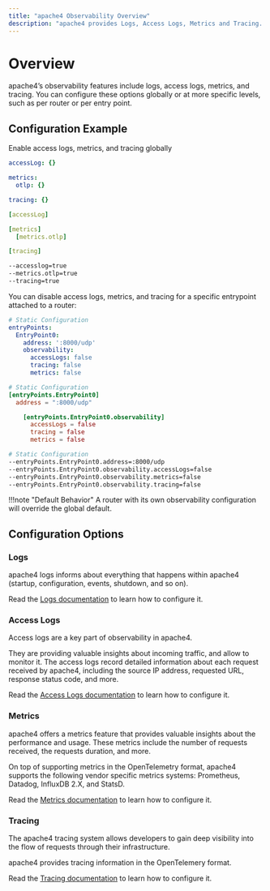 ```yaml
---
title: "apache4 Observability Overview"
description: "apache4 provides Logs, Access Logs, Metrics and Tracing. Read the full documentation to get started."
---
```


# Overview

apache4’s observability features include logs, access logs, metrics, and tracing. You can configure these options globally or at more specific levels, such as per router or per entry point.

## Configuration Example

Enable access logs, metrics, and tracing globally

```yaml tab="File (YAML)"
accessLog: {}

metrics:
  otlp: {}

tracing: {}
```

```yaml tab="File (TOML)"
[accessLog]

[metrics]
  [metrics.otlp]

[tracing]
```

```bash tab="CLI"
--accesslog=true
--metrics.otlp=true
--tracing=true
```

You can disable access logs, metrics, and tracing for a specific entrypoint attached to a router:

```yaml tab="File (YAML)"
# Static Configuration
entryPoints:
  EntryPoint0:
    address: ':8000/udp'
    observability:
      accessLogs: false
      tracing: false
      metrics: false
```

```toml tab="File (TOML)"
# Static Configuration
[entryPoints.EntryPoint0]
  address = ":8000/udp"

    [entryPoints.EntryPoint0.observability]
      accessLogs = false
      tracing = false
      metrics = false
```

```bash tab="CLI"
# Static Configuration
--entryPoints.EntryPoint0.address=:8000/udp
--entryPoints.EntryPoint0.observability.accessLogs=false
--entryPoints.EntryPoint0.observability.metrics=false
--entryPoints.EntryPoint0.observability.tracing=false
```

!!!note "Default Behavior"
    A router with its own observability configuration will override the global default.

## Configuration Options

### Logs

apache4 logs informs about everything that happens within apache4 (startup, configuration, events, shutdown, and so on).

Read the [Logs documentation](./logs.md) to learn how to configure it.

### Access Logs

Access logs are a key part of observability in apache4.

They are providing valuable insights about incoming traffic, and allow to monitor it.
The access logs record detailed information about each request received by apache4,
including the source IP address, requested URL, response status code, and more.

Read the [Access Logs documentation](./access-logs.md) to learn how to configure it.

### Metrics

apache4 offers a metrics feature that provides valuable insights about the performance and usage.
These metrics include the number of requests received, the requests duration, and more.

On top of supporting metrics in the OpenTelemetry format, apache4 supports the following vendor specific metrics systems: Prometheus, Datadog, InfluxDB 2.X, and StatsD.

Read the [Metrics documentation](./metrics/overview.md) to learn how to configure it.

### Tracing

The apache4 tracing system allows developers to gain deep visibility into the flow of requests through their infrastructure.

apache4 provides tracing information in the OpenTelemery format.

Read the [Tracing documentation](./tracing/overview.md) to learn how to configure it.
